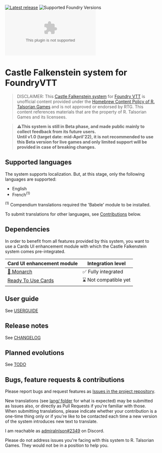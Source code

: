 [![Latest release](https://img.shields.io/github/v/release/admiralnlson/castle-falkenstein-fvtt?label=Latest%20release)](https://github.com/admiralnlson/castle-falkenstein-fvtt/releases/latest)
![Supported Foundry Versions](https://img.shields.io/endpoint?url=https://foundryshields.com/version?url=https://raw.githubusercontent.com/admiralnlson/castle-falkenstein-fvtt/master/system.json)
![downloads](https://img.shields.io/github/downloads/admiralnlson/castle-falkenstein-fvtt/latest/castle-falkenstein.zip?label=Downloads(latest%20release))

# Castle Falkenstein system for FoundryVTT
> DISCLAIMER: This [Castle Falkenstein system](https://rtalsoriangames.com/castle-falkenstien/) for [Foundry VTT](https://foundryvtt.com/) is unofficial content provided under the [Homebrew Content Policy of R. Talsorian Games](https://rtalsoriangames.com/homebrew-content-policy/) and is not approved or endorsed by RTG. This content references materials that are the property of R. Talsorian Games and its licensees.

> **⚠️This system is still in Beta phase, and made public mainly to collect feedback from its future users.\
Until v1.0 (target date: mid-April'22), it is not recommended to use this Beta version for live games and only limited support will be provided in case of breaking changes.**

## Supported languages
The system supports localization. But, at this stage, only the following languages are supported:
+ English
+ French<sup>(1)</sup>

<sup>(1)</sup> Compendium translations required the 'Babele' module to be installed.

To submit translations for other languages, see [Contributions](#contributions) below.

## Dependencies

In order to benefit from all features provided by this system, you want to use a Cards UI enhancement module with which the Castle Falkenstein system comes pre-integrated.

| Card UI enhancement module                                               | Integration level       |
| ------------------------------------------------------------------------ | ----------------------- |
| [🦋 Monarch](https://foundryvtt.com/packages/monarch)                    | ✅ Fully integrated    |
| [Ready To Use Cards](https://foundryvtt.com/packages/ready-to-use-cards) | ⌛ Not compatible yet   |

## User guide
See [USERGUIDE](./doc/USERGUIDE.md)

## Release notes
See [CHANGELOG](./CHANGELOG.md)

## Planned evolutions
See [TODO](./TODO.md)

## <a id="contributions"></a>Bugs, feature requests & contributions
Please report bugs and request features as [Issues in the project repository](https://github.com/admiralnlson/castle-falkenstein-foundryvtt/issues).

New translations (see [lang/ folder](./lang/) for what is expected) may be submitted as Issues also, or directly as Pull Requests if you're familiar with those.
When submitting translations, please indicate whether your contribution is a one-time thing only or if you're like to be contacted each time a new version of the system introduces new text to translate.

I am reachable as [admiralnlson#2349](https://discordapp.com/users/198160826853490688/) on Discord.

Please do not address issues you're facing with this system to R. Talsorian Games. They would not be in a position to help you.
